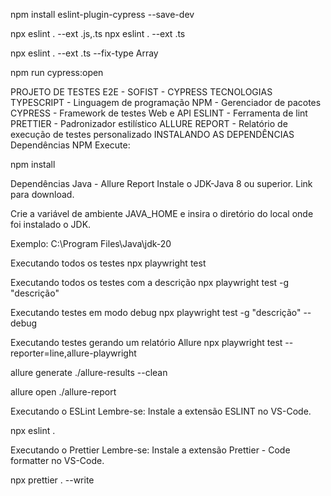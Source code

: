 npm install eslint-plugin-cypress --save-dev

npx eslint . --ext .js,.ts
npx eslint . --ext .ts

npx eslint . --ext .ts --fix-type Array

npm run cypress:open

PROJETO DE TESTES E2E - SOFIST - CYPRESS
TECNOLOGIAS
TYPESCRIPT - Linguagem de programação
NPM - Gerenciador de pacotes
CYPRESS - Framework de testes Web e API
ESLINT - Ferramenta de lint
PRETTIER - Padronizador estilístico
ALLURE REPORT - Relatório de execução de testes personalizado
INSTALANDO AS DEPENDÊNCIAS
Dependências NPM
Execute:

npm install

Dependências Java - Allure Report
Instale o JDK-Java 8 ou superior. Link para download.

Crie a variável de ambiente JAVA_HOME e insira o diretório do local onde foi instalado o JDK.

Exemplo: C:\Program Files\Java\jdk-20

Executando todos os testes
npx playwright test

Executando todos os testes com a descrição
npx playwright test -g "descrição"

Executando testes em modo debug
npx playwright test -g "descrição" --debug

Executando testes gerando um relatório Allure
npx playwright test --reporter=line,allure-playwright

allure generate ./allure-results --clean

allure open ./allure-report

Executando o ESLint
Lembre-se: Instale a extensão ESLINT no VS-Code.

npx eslint .

Executando o Prettier
Lembre-se: Instale a extensão Prettier - Code formatter no VS-Code.

npx prettier . --write